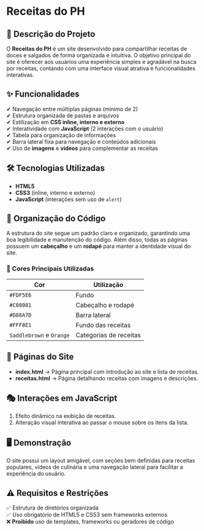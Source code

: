 # Receitas do PH  

## 📌 Descrição do Projeto  
O **Receitas do PH** é um site desenvolvido para compartilhar receitas de doces e salgados de forma organizada e intuitiva. O objetivo principal do site é oferecer aos usuários uma experiência simples e agradável na busca por receitas, contando com uma interface visual atrativa e funcionalidades interativas.  

## ✨ Funcionalidades  
✔ Navegação entre múltiplas páginas (mínimo de 2)  
✔ Estrutura organizada de pastas e arquivos  
✔ Estilização em **CSS inline, interno e externo**  
✔ Interatividade com **JavaScript** (2 interações com o usuário)  
✔ Tabela para organização de informações  
✔ Barra lateral fixa para navegação e conteúdos adicionais  
✔ Uso de **imagens** e **vídeos** para complementar as receitas  

## 🛠 Tecnologias Utilizadas  
- **HTML5**  
- **CSS3** (inline, interno e externo)  
- **JavaScript** (interações sem uso de `alert`)  

## 📂 Organização do Código  
A estrutura do site segue um padrão claro e organizado, garantindo uma boa legibilidade e manutenção do código. Além disso, todas as páginas possuem um **cabeçalho** e um **rodapé** para manter a identidade visual do site.  

### 🎨 Cores Principais Utilizadas  
| Cor            | Utilização                |
|---------------|--------------------------|
| `#FDF5E6`    | Fundo                     |
| `#C08081`    | Cabeçalho e rodapé        |
| `#D88A7D`    | Barra lateral             |
| `#FFF8E1`    | Fundo das receitas        |
| `Saddlebrown` e `Orange` | Categorias de receitas |

## 📄 Páginas do Site  
- **index.html** → Página principal com introdução ao site e lista de receitas.  
- **receitas.html** → Página detalhando receitas com imagens e descrições.  

## 🎭 Interações em JavaScript  
1. Efeito dinâmico na exibição de receitas.  
2. Alteração visual interativa ao passar o mouse sobre os itens da lista.  

## 🖥 Demonstração  
O site possui um layout amigável, com seções bem definidas para receitas populares, vídeos de culinária e uma navegação lateral para facilitar a experiência do usuário.  

## ⚠ Requisitos e Restrições  
✅ Estrutura de diretórios organizada  
✅ Uso obrigatório de HTML5 e CSS3 sem frameworks externos  
❌ **Proibido** uso de templates, frameworks ou geradores de código  
